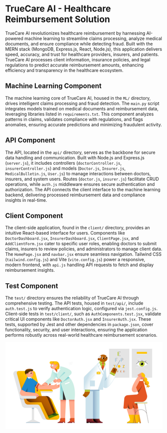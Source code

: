 # TrueCare AI - Healthcare Reimbursement Solution

TrueCare AI revolutionizes healthcare reimbursement by harnessing AI-powered machine learning to streamline claims processing, analyze medical documents, and ensure compliance while detecting fraud. Built with the MERN stack (MongoDB, Express.js, React, Node.js), this application delivers speed, accuracy, and trust for healthcare providers, insurers, and patients. TrueCare AI processes client information, insurance policies, and legal regulations to predict accurate reimbursement amounts, enhancing efficiency and transparency in the healthcare ecosystem.

## Machine Learning Component

The machine learning core of TrueCare AI, housed in the `ML/` directory, drives intelligent claims processing and fraud detection. The `main.py` script integrates models trained on medical documents and reimbursement data, leveraging libraries listed in `requirements.txt`. This component analyzes patterns in claims, validates compliance with regulations, and flags anomalies, ensuring accurate predictions and minimizing fraudulent activity.

## API Component

The API, located in the `api/` directory, serves as the backbone for secure data handling and communication. Built with Node.js and Express.js (`server.js`), it includes controllers (`doctorController.js`, `insurerController.js`) and models (`Doctor.js`, `Insurer.js`, `MedicalBulletin.js`, `User.js`) to manage interactions between doctors, insurers, and system users. Routes (`doctor.js`, `insurer.js`) facilitate CRUD operations, while `auth.js` middleware ensures secure authentication and authorization. The API connects the client interface to the machine learning backend, delivering processed reimbursement data and compliance insights in real-time.

## Client Component

The client-side application, found in the `client/` directory, provides an intuitive React-based interface for users. Components like `DoctorDashboard.jsx`, `InsurerDashboard.jsx`, `ClientPage.jsx`, and `AddClientForm.jsx` cater to specific user roles, enabling doctors to submit claims, insurers to review policies, and administrators to manage client data. The `HomePage.jsx` and `navbar.jsx` ensure seamless navigation. Tailwind CSS (`tailwind.config.js`) and Vite (`vite.config.js`) power a responsive, modern frontend, with `api.js` handling API requests to fetch and display reimbursement insights.

## Test Component

The `test/` directory ensures the reliability of TrueCare AI through comprehensive testing. The API tests, housed in `test/api/`, include `auth.test.js` to verify authentication logic, configured via `jest.config.js`. Client-side tests in `test/client/`, such as `AuthComponents.test.jsx`, validate critical UI components like `DoctorAuth.jsx` and `InsurerAuth.jsx`. These tests, supported by Jest and other dependencies in `package.json`, cover functionality, security, and user interactions, ensuring the application performs robustly across real-world healthcare reimbursement scenarios.


<p align="center">
  <img src="./client/src/assets/1.png" alt="Project Snapshot" width="600" />
</p>




